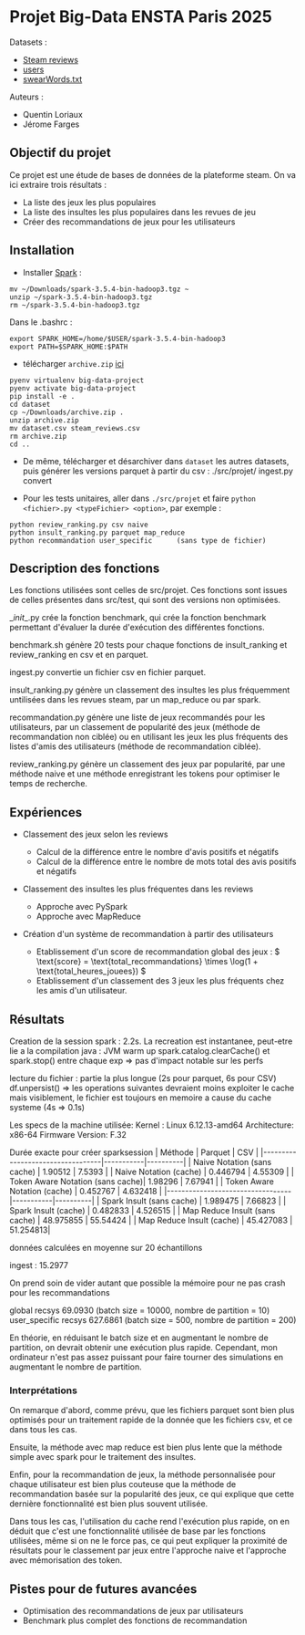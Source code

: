 # Projet Big-Data ENSTA Paris 2025

Datasets :
- [Steam reviews](https://www.kaggle.com/datasets/andrewmvd/steam-reviews)
- [users](https://www.kaggle.com/datasets/bossadapt/public-steam-users-reviews-games-and-friends)
- [swearWords.txt](http://www.bannedwordlist.com/lists/swearWords.txt)

Auteurs :
- Quentin Loriaux
- Jérome Farges

## Objectif du projet

Ce projet est une étude de bases de données de la plateforme steam. On va ici extraire trois résultats :
- La liste des jeux les plus populaires
- La liste des insultes les plus populaires dans les revues de jeu
- Créer des recommandations de jeux pour les utilisateurs

## Installation

- Installer [Spark](https://dlcdn.apache.org/spark/spark-3.5.4/spark-3.5.4-bin-hadoop3.tgz) :
```
mv ~/Downloads/spark-3.5.4-bin-hadoop3.tgz ~
unzip ~/spark-3.5.4-bin-hadoop3.tgz
rm ~/spark-3.5.4-bin-hadoop3.tgz
```

Dans le .bashrc :
```
export SPARK_HOME=/home/$USER/spark-3.5.4-bin-hadoop3
export PATH=$SPARK_HOME:$PATH

```

- télécharger `archive.zip` [ici](https://www.kaggle.com/datasets/andrewmvd/steam-reviews)

```
pyenv virtualenv big-data-project
pyenv activate big-data-project
pip install -e .
cd dataset
cp ~/Downloads/archive.zip .
unzip archive.zip
mv dataset.csv steam_reviews.csv
rm archive.zip
cd ..

```

- De même, télécharger et désarchiver dans `dataset` les autres datasets, puis générer les versions parquet à partir du csv : ./src/projet/ ingest.py convert

- Pour les tests unitaires, aller dans `./src/projet` et faire `python <fichier>.py <typeFichier> <option>`, par exemple :

```
python review_ranking.py csv naive
python insult_ranking.py parquet map_reduce 
python recommandation user_specific      (sans type de fichier)
```

## Description des fonctions
Les fonctions utilisées sont celles de src/projet.
Ces fonctions sont issues de celles présentes dans src/test, qui sont des versions non optimisées.

\__init__.py crée la fonction benchmark, qui crée la fonction benchmark permettant d'évaluer la durée d'exécution des différentes fonctions.

benchmark.sh génère 20 tests pour chaque fonctions de insult_ranking et review_ranking en csv et en parquet.

ingest.py convertie un fichier csv en fichier parquet.

insult_ranking.py génère un classement des insultes les plus fréquemment untilisées dans les revues steam, par un map_reduce ou par spark.

recommandation.py génère une liste de jeux recommandés pour les utilisateurs, par un classement de popularité des jeux (méthode de recommandation non ciblée) ou en utilisant les jeux les plus fréquents des listes d'amis des utilisateurs (méthode de recommandation ciblée).

review_ranking.py génère un classement des jeux par popularité, par une méthode naive et une méthode enregistrant les tokens pour optimiser le temps de recherche.

## Expériences

- Classement des jeux selon les reviews
    - Calcul de la différence entre le nombre d'avis positifs et négatifs
    - Calcul de la différence entre le nombre de mots total des avis positifs et négatifs

- Classement des insultes les plus fréquentes dans les reviews
    - Approche avec PySpark
    - Approche avec MapReduce

- Création d'un système de recommandation à partir des utilisateurs
    - Etablissement d'un score de recommandation global des jeux : $ \text{score} = \text{total\_recommandations} \times \log(1 + \text{total\_heures\_jouees}) $
    - Etablissement d'un classement des 3 jeux les plus fréquents chez les amis d'un utilisateur.


## Résultats

Creation de la session spark : 2.2s.
La recreation est instantanee, peut-etre lie a la compilation java : JVM warm up
spark.catalog.clearCache() et spark.stop() entre chaque exp => pas d'impact notable sur les perfs


lecture du fichier : partie la plus longue (2s pour parquet, 6s pour CSV)
df.unpersist() => les operations suivantes devraient moins exploiter le cache mais visiblement, le fichier est toujours en memoire a cause du cache systeme (4s => 0.1s)

Les specs de la machine utilisée:
Kernel : Linux 6.12.13-amd64
Architecture: x86-64
Firmware Version: F.32

Durée exacte pour créer sparksession
| Méthode                          | Parquet   |  CSV     |
|----------------------------------|-----------|----------|
| Naive Notation (sans cache)      | 1.90512   | 7.5393   |
| Naive Notation (cache)           | 0.446794  | 4.55309  |
| Token Aware Notation (sans cache)| 1.98296   | 7.67941  |
| Token Aware Notation (cache)     | 0.452767  | 4.632418 |
|----------------------------------|-----------|----------|
| Spark Insult (sans cache)        | 1.989475  | 7.66823  |
| Spark Insult (cache)             | 0.482833  | 4.526515 |
| Map Reduce Insult (sans cache)   | 48.975855 | 55.54424 |
| Map Reduce Insult (cache)        | 45.427083 | 51.254813|

données calculées en moyenne sur 20 échantillons


ingest : 15.2977

On prend soin de vider autant que possible la mémoire pour ne pas crash pour les recommandations

global recsys 69.0930 (batch size = 10000, nombre de partition = 10)
user_specific recsys 627.6861 (batch size = 500, nombre de partition = 200)

En théorie, en réduisant le batch size et en augmentant le nombre de partition, on devrait obtenir une exécution plus rapide. Cependant, mon ordinateur n'est pas assez puissant pour faire tourner des simulations en augmentant le nombre de partition.


### Interprétations

On remarque d'abord, comme prévu, que les fichiers parquet sont bien plus optimisés pour un traitement rapide de la donnée que les fichiers csv, et ce dans tous les cas.

Ensuite, la méthode avec map reduce est bien plus lente que la méthode simple avec spark pour le traitement des insultes.

Enfin, pour la recommandation de jeux, la méthode personnalisée pour chaque utilisateur est bien plus couteuse que la méthode de recommandation basée sur la popularité des jeux, ce qui explique que cette dernière fonctionnalité est bien plus souvent utilisée.

Dans tous les cas, l'utilisation du cache rend l'exécution plus rapide, on en déduit que c'est une fonctionnalité utilisée de base par les fonctions utilisées, même si on ne le force pas, ce qui peut expliquer la proximité de résultats pour le classement par jeux entre l'approche naive et l'approche avec mémorisation des token.

## Pistes pour de futures avancées

- Optimisation des recommandations de jeux par utilisateurs
- Benchmark plus complet des fonctions de recommandation
